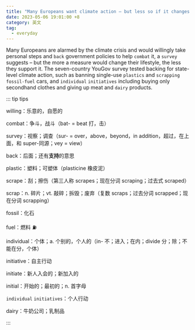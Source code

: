```yaml
---
title: "Many Europeans want climate action – but less so if it changes their lifestyle"
date: 2023-05-06 19:01:00 +8
category: 英文
tag:
  - everyday
---
```


Many Europeans are alarmed by the climate crisis and would willingly take personal steps and `back` government policies to help `combat` it, a `survey` suggests – but the more a measure would change their lifestyle, the less they support it. The seven-country YouGov survey tested backing for state-level climate action, such as banning single-use `plastics` and `scrapping` `fossil-fuel` cars, and `individual` `initiatives` including buying only secondhand clothes and giving up meat and `dairy` products.

::: tip tips

willing：乐意的，自愿的

combat：争斗，战斗（bat- = beat 打，击）

survey：视察；调查（sur- = over，above，beyond，in addition，超过，在上面，和 super-同源；vey = view）

back：后面；还有**支持**的意思

plastic：塑料；可塑体（plasticine 橡皮泥）

scrape：刮；擦伤（第三人称 scrapes；现在分词 scraping；过去式 scraped）

scrap：n. 碎片；vt. 敲碎；拆毁；废弃（复数 scraps；过去分词 scrapped；现在分词 scrapping）

fossil：化石

fuel：燃料 ⛽️

individual：个体；a. 个别的，个人的（in- 不；进入；在内；divide 分；除；不能在分，个体）

initiative：自主行动

initiate：新人入会的；新加入的

initial：开始的；最初的；n. 首字母

`individual` `initiatives`：个人行动

dairy：牛奶公司；乳制品

:::
